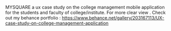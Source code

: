 MYSQUARE a ux case study on the college management mobile application for the students and faculty of college/institute.
For more clear view . Check out my behance portfolio : https://www.behance.net/gallery/203167113/UX-case-study-on-college-management-application
